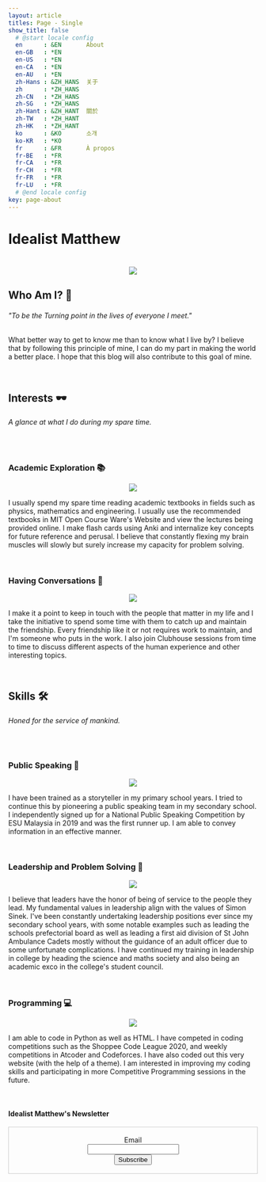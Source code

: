 ```yaml
---
layout: article
titles: Page - Single
show_title: false
  # @start locale config
  en      : &EN       About
  en-GB   : *EN
  en-US   : *EN
  en-CA   : *EN
  en-AU   : *EN
  zh-Hans : &ZH_HANS  关于
  zh      : *ZH_HANS
  zh-CN   : *ZH_HANS
  zh-SG   : *ZH_HANS
  zh-Hant : &ZH_HANT  關於
  zh-TW   : *ZH_HANT
  zh-HK   : *ZH_HANT
  ko      : &KO       소개
  ko-KR   : *KO
  fr      : &FR       À propos
  fr-BE   : *FR
  fr-CA   : *FR
  fr-CH   : *FR
  fr-FR   : *FR
  fr-LU   : *FR
  # @end locale config
key: page-about
---
```

<h1> Idealist Matthew <h1>

<p align = "center">
<img class = "image image--xl" src = "/assets/images/aboutmepic.JPG">
</p>

<h2> Who Am I? &#x1F440; </h2>

<h6> "To be the Turning point in the lives of everyone I meet." </h6>

<p>
What better way to get to know me than to know what I live by? I believe that by following this principle of mine, I can do my part in
making the world a better place. I hope that this blog will also contribute to this goal of mine.
</p>

<br />

<h2> Interests &#x1F576; </h2>

<h6>
A glance at what I do during my spare time.
</h6>


<br />

<h3>Academic Exploration &#x1F4DA; </h3>

<p align = "center">
<img class = "image image--lg" src = "/assets/images/MIT-OpenCourseware-Header.png" >
</p>


<p>
I usually spend my spare time reading academic textbooks in fields such as physics, mathematics and engineering. I usually use the recommended textbooks in MIT Open Course Ware's Website and view the lectures being provided online. I make flash cards using Anki and internalize key concepts for future reference and perusal. I believe that constantly flexing my brain muscles will slowly but surely increase my capacity for problem solving.
</p>

<br />

<h3> Having Conversations &#x1F4AC; </h3>

<p align = "center">
<img class = "image image--lg" src = "/assets/images/Clubhouse_pic.jpg" >
</p>

<p>
I make it a point to keep in touch with the people that matter in my life and I take the initiative to spend some time with them to catch up and maintain the friendship. Every friendship like it or not requires work to maintain, and I'm someone who puts in the work. I also join Clubhouse sessions from time to time to discuss different aspects of the human experience and other interesting topics.
</p>

<br />

<h2> Skills &#x1F6E0; </h2>

<h6>
Honed for the service of mankind.
</h6>

<br />
<h3> Public Speaking &#x1F3A4;</h3>

<p align = "center">
<img class = "image image--lg" src = "/assets/images/ESU_Public_Speaking.jpg" >
</p>

<p>
I have been trained as a storyteller in my primary school years. I tried to continue this by pioneering a public speaking team in my secondary school. I independently signed up for a National Public Speaking Competition by ESU Malaysia in 2019 and was the first runner up. I am able to convey information in an effective manner.
</p>

<br />

<h3>Leadership and Problem Solving &#x1F9E9;</h3>

<p align = "center">
<img class = "image image--lg" src = "/assets/images/KY_Stuco.jpg" >
</p>

<p>
I believe that leaders have the honor of being of service to the people they lead. My fundamental values in leadership align with the values of Simon Sinek. I've been constantly undertaking leadership positions ever since my secondary school years, with some notable examples such as leading the schools prefectorial board as well as leading a first aid division of St John Ambulance Cadets mostly without the guidance of an adult officer due to some unfortunate complications. I have continued my training in leadership in college by heading the science and maths society and also being an academic exco in the college's student council.
</p>

<br />

<h3> Programming &#x1F4BB; </h3>

<p align = "center">
<img class = "image image--lg" src = "/assets/images/python_program_pic.jpg" >
</p>

<p>
I am able to code in Python as well as HTML. I have competed in coding competitions such as the Shoppee Code League 2020, and weekly competitions in Atcoder and Codeforces. I have also coded out this very website (with the help of a theme). I am interested in improving my coding skills and participating in more Competitive Programming sessions in the future.
</p>

<br />


<div class = "newsletter-container">
  <h4 class = "newsletter-title">Idealist Matthew's Newsletter</h4>

  <form style="border:1px solid #ccc;padding:3px;text-align:center;"
  action="https://app.nouri.sh/campaigns/7332/subscribe"
  method="post" target="popupwindow"
  onsubmit="window.open('https://feedburner.google.com/fb/a/mailverify?uri=idealistmatthewswebsite', 'popupwindow', 'scrollbars=yes,width=550,height=520');return true">
  <input type="hidden" name="redirect_to" value="https://idealistmatthew.github.io/"/>
  <input type="hidden" name="notify_me" value="1"/>
  <input type="hidden" name="notify_them" value="1"/>

  <label>Email</label><br />
  <input id="subscriber[email]" name="subscriber[email]" type="text" /><br />
  <input name="commit" type="submit" value="Subscribe" />
  </form>
</div>
